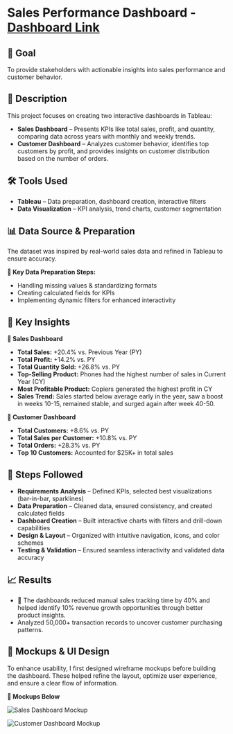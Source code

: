 # Sales Performance Dashboard - [Dashboard Link](https://public.tableau.com/views/SalesandCustomerDashboard_17387665256840/SalesDashboard?:language=en-US&:sid=&:redirect=auth&:display_count=n&:origin=viz_share_link)
 
## 🎯 Goal
To provide stakeholders with actionable insights into sales performance and customer behavior.

## 📌 Description
This project focuses on creating two interactive dashboards in Tableau:

- **Sales Dashboard** – Presents KPIs like total sales, profit, and quantity, comparing data across years with monthly and weekly trends.
- **Customer Dashboard** – Analyzes customer behavior, identifies top customers by profit, and provides insights on customer distribution based on the number of orders.

## 🛠 Tools Used
- **Tableau** – Data preparation, dashboard creation, interactive filters
- **Data Visualization** – KPI analysis, trend charts, customer segmentation

## 📊 Data Source & Preparation 
The dataset was inspired by real-world sales data and refined in Tableau to ensure accuracy.

**🔹 Key Data Preparation Steps:**
- Handling missing values & standardizing formats
- Creating calculated fields for KPIs
- Implementing dynamic filters for enhanced interactivity

## 🚀 Key Insights 

**🔹 Sales Dashboard**
- **Total Sales:** +20.4% vs. Previous Year (PY)
- **Total Profit:** +14.2% vs. PY
- **Total Quantity Sold:** +26.8% vs. PY
- **Top-Selling Product:** Phones had the highest number of sales in Current Year (CY)
- **Most Profitable Product:** Copiers generated the highest profit in CY
- **Sales Trend:** Sales started below average early in the year, saw a boost in weeks 10-15, remained stable, and surged again after week 40-50.

**🔹 Customer Dashboard** 
- **Total Customers:** +8.6% vs. PY
- **Total Sales per Customer:** +10.8% vs. PY
- **Total Orders:** +28.3% vs. PY
- **Top 10 Customers:** Accounted for $25K+ in total sales

## 📌 Steps Followed 
- **Requirements Analysis** – Defined KPIs, selected best visualizations (bar-in-bar, sparklines)
- **Data Preparation** – Cleaned data, ensured consistency, and created calculated fields
- **Dashboard Creation** – Built interactive charts with filters and drill-down capabilities
- **Design & Layout** – Organized with intuitive navigation, icons, and color schemes
- **Testing & Validation** – Ensured seamless interactivity and validated data accuracy

## 📈 Results
- 🚀 The dashboards reduced manual sales tracking time by 40% and helped identify 10% revenue growth opportunities through better product insights.
- Analyzed 50,000+ transaction records to uncover customer purchasing patterns.

## 🎨 Mockups & UI Design 
To enhance usability, I first designed wireframe mockups before building the dashboard. These helped refine the layout, optimize user experience, and ensure a clear flow of information.

**📌 Mockups Below**

![Sales Dashboard Mockup](https://github.com/AnishShah26/Business-Analyst-Portfolio/blob/8bc21d9e5b0fabe17274841cdacc4d9e39a5ca64/Images/Sales%20Dashboard%20Mockup.png)

![Customer Dashboard Mockup](https://github.com/AnishShah26/Business-Analyst-Portfolio/blob/f80058784d9f8350f2881eb1098d0e37aa4dc688/Images/Customer%20Dashboard%20Mockup.png)
